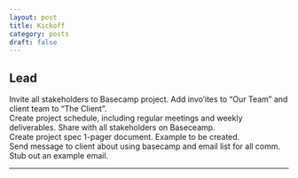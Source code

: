 ```yaml
---
layout: post
title: Kickoff
category: posts
draft: false
---
```


## Lead

Invite all stakeholders to Basecamp project. Add invo’ites to “Our Team” and client team to “The Client”.  
Create project schedule, including regular meetings and weekly deliverables. Share with all stakeholders on Baseceamp.  
Create project spec 1-pager document. Example to be created.  
Send message to client about using basecamp and email list for all comm. Stub out an example email.

---
